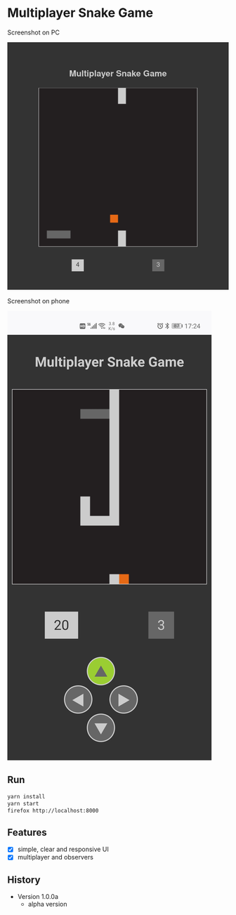 # Multiplayer Snake Game

Screenshot on PC

![](screenshot_pc.png)

Screenshot on phone

![](screenshot_phone.png)

## Run

``` shell
yarn install
yarn start
firefox http://localhost:8000
```

## Features

- [X] simple, clear and responsive UI
- [x] multiplayer and observers

## History

- Version 1.0.0a
  - alpha version
